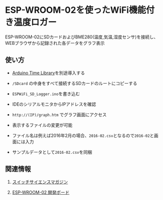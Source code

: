 ESP-WROOM-02を使ったWiFi機能付き温度ロガー
====
ESP-WROOM-02にSDカードおよびBME280(温度,気温,湿度センサ)を接続し、WEBブラウザから記録された各データをグラフ表示

使い方
----

+ [Arduino Time Library](http://playground.arduino.cc/code/time)を別途導入する

+ `/SDcard` の中身をすべて接続するSDカードのルートにコピーする

+ `ESPWiFi_SD_Logger.ino`を書き込む

+ IDEのシリアルモニタからIPアドレスを確認

+ `http://(IP)/graph.htm` でグラフ画面にアクセス

 + 表示するファイルの変更が可能

 + ファイル名は例えば2016年2月の場合、`2016-02.csv`となるので`2016-02`と画面には入力

 + サンプルデータとして`2016-02.csv`を同梱

関連情報
----

 1. [スイッチサイエンスマガジン](http://mag.switch-science.com/)

 2. [ESP-WROOM-02 開発ボード](https://www.switch-science.com/catalog/2500/)

